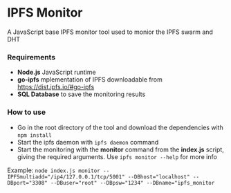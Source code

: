 # IPFS Monitor
A JavaScript base IPFS monitor tool used to monior the IPFS swarm and DHT

### Requirements
- **Node.js** JavaScript runtime
- **go-ipfs** mplementation of IPFS downloadable from https://dist.ipfs.io/#go-ipfs
- **SQL Database** to save the monitoring results

### How to use
- Go in the root directory of the tool and download the dependencies with `npm install`
- Start the ipfs daemon with `ipfs daemon` command
- Start the monitoring with the **monitor** command from the **index.js** script, giving the required arguments. Use `ipfs monitor --help` for more info

Example: `node index.js monitor --IPFSmultiadd="/ip4/127.0.0.1/tcp/5001" --DBhost="localhost" --DBport="3308" --DBuser="root" --DBpsw="1234" --DBname="ipfs_monitor`

